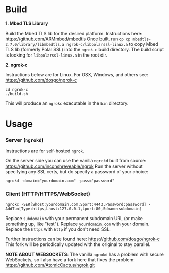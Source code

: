 # Build

**1. Mbed TLS Library**

Build the Mbed TLS lib for the desired platform. Instructions here: https://github.com/ARMmbed/mbedtls
Once built, run `cp cp mbedtls-2.7.0/library/libmbedtls.a ngrok-c/libpolarssl-linux.a` to copy Mbed TLS lib (formerly Polar SSL) into the `ngrok-c` build directory. The build script is looking for `libpolarssl-linux.a` in the root dir.

**2. ngrok-c**

Instructions below are for Linux. For OSX, Windows, and others see: https://github.com/dosgo/ngrok-c

```
cd ngrok-c
./build.sh
```

This will produce an `ngrokc` executable in the `bin` directory.

# Usage

### Server (`ngrokd`)

Instructions are for self-hosted `ngrok`.

On the server side you can use the vanilla `ngrokd` built from source: https://github.com/inconshreveable/ngrok
Run the server without specifying any SSL certs, but do specify a password of your choice:

```
ngrokd -domain="yourdomain.com" -pass="password"
```

### Client (HTTP/HTTPS/WebSocket)

```
ngrokc -SER[Shost:yourdomain.com,Sport:4443,Password:password] -AddTun[Type:https,Lhost:127.0.0.1,Lport:80,Sdname:subdomain]
```

Replace `subdomain` with your permanent subdomain URL (or make something up, like "test"). Replace `yourdomain.com` with your domain. Replace the `https` with `http` if you don't need SSL.

Further instructions can be found here: https://github.com/dosgo/ngrok-c
This fork will be periodically updated with the original to stay parallel.

**NOTE ABOUT WEBSOCKETS**: The vanilla `ngrokd` has a problem with secure WebSockets, so I also have a fork here that fixes the problem: https://github.com/AtomicCactus/ngrok.git
